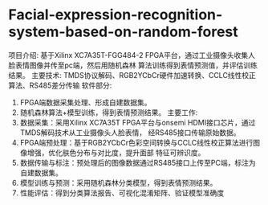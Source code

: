 # Facial-expression-recognition-system-based-on-random-forest
项目介绍: 基于Xilinx XC7A35T-FGG484-2 FPGA平台，通过工业摄像头收集人脸表情图像并传至pc端，然后用随机森林
算法训练得到表情预测值，并评估训练结果。
主要技术: TMDS协议解码、RGB2YCbCr硬件加速转换、CCLC线性校正算法、RS485差分传输
软件部分:
1. FPGA端数据采集处理、形成自建数据集。
2. 随机森林算法+模型训练，得到表情预测结果。
主要工作:
1. 数据采集：采用Xilinx XC7A35T FPGA平台与onsemi HDMI接口芯片，通过TMDS解码技术从工业摄像头人脸表情，
经RS485接口传输原始数据。
2. FPGA端预处理：基于RGB2YCbCr色彩空间转换与CCLC线性校正算法进行图像增强，优化肤色分布与对比度，提升面部
特征可辨识度。
3. 数据传输与标注：预处理后的图像数据通过RS485接口上传至PC端，标注为自建数据集。
4. 模型训练与预测：采用随机森林分类模型，得到表情预测结果。
5. 性能评估：得到分类算法报告、可视化混淆矩阵、验证模型准确度

